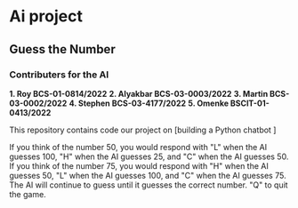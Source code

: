 # Ai project 
## Guess the Number
### Contributers for the AI 
**1. Roy BCS-01-0814/2022**
**2. Alyakbar BCS-03-0003/2022**
**3. Martin BCS-03-0002/2022**
**4. Stephen BCS-03-4177/2022**
**5. Omenke BSCIT-01-0413/2022**

This repository contains code our project on [building a Python chatbot ]

If you think of the number 50, you would respond with "L" when the AI guesses 100, "H" when the AI guesses 25, and "C" when the AI guesses 50.
If you think of the number 75, you would respond with "H" when the AI guesses 50, "L" when the AI guesses 100, and "C" when the AI guesses 75.
The AI will continue to guess until it guesses the correct number. "Q" to quit the game.